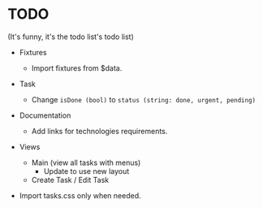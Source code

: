# TODO
(It's funny, it's the todo list's todo list)

+ Fixtures
    + Import fixtures from $data.

+ Task
    + Change `isDone (bool)` to `status (string: done, urgent, pending)`

+ Documentation
    + Add links for technologies requirements.

+ Views
    + Main (view all tasks with menus)
        + Update to use new layout
    + Create Task / Edit Task

+ Import tasks.css only when needed.